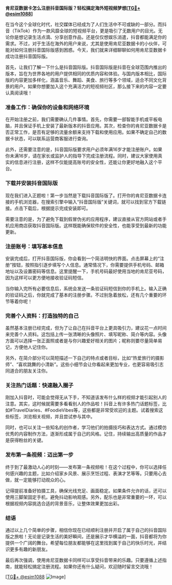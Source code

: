 **肯尼亚数据卡怎么注册抖音国际版？轻松搞定海外短视频梦想[[TG💪+ @esim1088](https://t.me/s/esim1088)]**

在当今这个全球化时代，社交媒体已经成为了人们生活中不可或缺的一部分。而抖音（TikTok）作为一款风靡全球的短视频平台，更是吸引了无数用户的目光。无论你是想记录生活点滴、分享创意作品，还是仅仅想娱乐消遣，抖音都能满足你的需求。不过，对于生活在海外的用户来说，尤其是使用肯尼亚数据卡的小伙伴，可能对如何注册抖音国际版感到困惑。今天，我们就来详细聊聊如何用肯尼亚数据卡成功注册抖音国际版。

首先，让我们了解一下什么是抖音国际版。抖音国际版是抖音在全球范围内推出的版本，旨在为世界各地的用户提供相同的优质内容和体验。与国内版本相比，国际版的内容更加多样化，涵盖音乐、舞蹈、美食、旅行等多个领域，适合不同文化背景的用户。如果你想要加入这个充满活力的短视频社区，那么接下来的内容一定要认真阅读哦！

### 准备工作：确保你的设备和网络环境

在开始注册之前，我们需要确认几件事情。首先，你需要一部智能手机或平板电脑，并且保证手机上安装了最新版本的抖音应用。其次，检查你的肯尼亚数据卡是否正常工作，是否有足够的流量余额来支持下载和使用应用。如果不确定自己的数据卡状态，可以联系运营商客服进行查询。

此外，还需要注意的是，抖音国际版要求用户必须年满16岁才能注册账户。如果你未满16岁，请在家长或监护人的指导下完成注册流程。同时，建议大家使用真实的信息进行注册，这样不仅能提高账号的安全性，还能让你更好地融入这个平台。

### 下载并安装抖音国际版

现在我们进入正题啦！第一步当然是下载抖音国际版了。打开你的肯尼亚数据卡连接的手机浏览器，在搜索引擎中输入“抖音国际版”关键词，就可以找到官方下载链接。点击下载后，根据提示完成安装即可。

需要注意的是，为了避免下载到假冒伪劣的应用程序，建议直接从官方网站或者手机应用商店获取抖音国际版。这样既能确保软件的安全性，也能享受到最新的功能更新。

### 注册账号：填写基本信息

安装完成后，打开抖音国际版，你会看到一个简洁明快的界面。点击屏幕上的“注册”按钮，按照指引逐步填写个人信息。通常情况下，你需要提供手机号码、邮箱地址以及设置密码等信息。这里提醒一下，手机号码最好使用当地的肯尼亚号码，因为这样可以更方便地接收验证码短信。

当你输入完所有必要信息后，系统会发送一条验证码短信到你的手机上。输入正确的验证码之后，你就完成了基本的注册步骤。不过别急着放松，还有几个重要的环节等着你呢！

### 完善个人资料：打造独特的自己

虽然基本注册已经完成，但为了让自己在抖音平台上更具吸引力，建议花一点时间来完善个人资料。这包括上传一张清晰的头像照片、填写昵称、简介等内容。头像方面可以选择一张正面照或者是与你兴趣爱好相关的图片；昵称则要尽量简单易记，方便他人记住你。

另外，在简介部分可以简短描述一下自己的特点或者目标，比如“热爱旅行的摄影师”、“喜欢跳舞的小清新”。这些小细节会让你看起来更加专业，也更容易吸引志同道合的朋友关注你。

### 关注热门话题：快速融入圈子

刚加入抖音时，可能会觉得无从下手，不知道该发布什么样的视频才能引起别人的注意。其实，这时候就需要多看看别人的作品啦！抖音上有许多热门话题标签，比如#TravelDiaries、#FoodieVibes等，这些都是非常受欢迎的主题。试着搜索这些标签，浏览相关视频，并且尝试参与其中。

同时，也可以关注一些知名的创作者，学习他们的拍摄技巧和表达方式。通过模仿优秀的内容制作方法，逐渐形成属于自己的风格。记住，持续输出高质量的作品才是获得粉丝的关键。

### 发布第一条视频：迈出第一步

终于到了最激动人心的时刻——发布第一条视频啦！在这个过程中，你可以选择任何感兴趣的主题，比如介绍家乡风景、展示烹饪过程、表演才艺等等。只要用心去做，就一定能够打动观众的心。

记得提前准备好拍摄工具，确保光线充足、画面稳定。如果条件允许的话，还可以使用三脚架固定手机，避免抖动影响观感。另外，配乐也是非常重要的一环，可以根据视频内容挑选合适的背景音乐，让整体效果更加出彩。

### 结语

通过以上几个简单的步骤，相信你现在已经顺利注册并开启了属于自己的抖音国际版之旅啦！无论是记录生活的美好瞬间，还是展示才华横溢的一面，抖音都将为你提供一个广阔的舞台。希望每位朋友都能够在这里找到属于自己的快乐时光，并结识更多有趣的新朋友。

最后再次强调，使用肯尼亚数据卡同样可以享受抖音带来的乐趣。只要遵循上述指南，就能轻松搞定注册流程。如果你还有什么疑问，欢迎随时留言交流哦！

[[TG💪+ @esim1088](https://t.me/s/esim1088) ![Image](https://i.postimg.cc/4NQfJmqS/Snipaste-2025-05-13-00-14-12.png)]